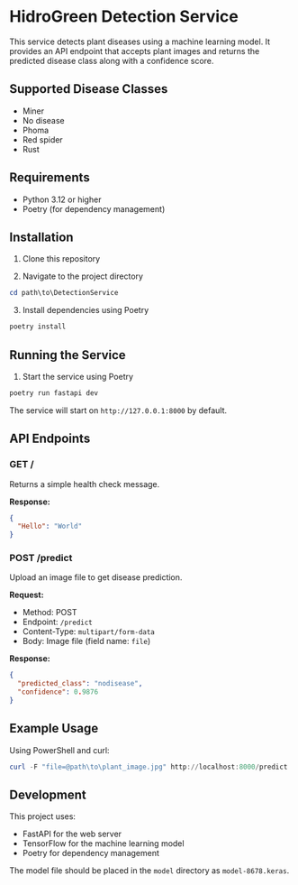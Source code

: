 # HidroGreen Detection Service

This service detects plant diseases using a machine learning model. It provides an API endpoint that accepts plant images and returns the predicted disease class along with a confidence score.

## Supported Disease Classes

- Miner
- No disease
- Phoma
- Red spider
- Rust

## Requirements

- Python 3.12 or higher
- Poetry (for dependency management)

## Installation

1. Clone this repository

2. Navigate to the project directory

```powershell
cd path\to\DetectionService
```

3. Install dependencies using Poetry

```powershell
poetry install
```

## Running the Service

1. Start the service using Poetry

```powershell
poetry run fastapi dev
```

The service will start on `http://127.0.0.1:8000` by default.

## API Endpoints

### GET /

Returns a simple health check message.

**Response:**
```json
{
  "Hello": "World"
}
```

### POST /predict

Upload an image file to get disease prediction.

**Request:**
- Method: POST
- Endpoint: `/predict`
- Content-Type: `multipart/form-data`
- Body: Image file (field name: `file`)

**Response:**
```json
{
  "predicted_class": "nodisease",
  "confidence": 0.9876
}
```

## Example Usage

Using PowerShell and curl:

```powershell
curl -F "file=@path\to\plant_image.jpg" http://localhost:8000/predict
```

## Development

This project uses:
- FastAPI for the web server
- TensorFlow for the machine learning model
- Poetry for dependency management

The model file should be placed in the `model` directory as `model-8678.keras`.
